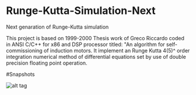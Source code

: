 # Runge-Kutta-Simulation-Next
Next genaration of Runge-Kutta simulation

This project is based on 1999-2000 Thesis work of Greco Riccardo coded in ANSI C/C++ for x86 and DSP processor titled: "An algorithm for self-commissioning of induction motors. It implement an Runge Kutta 4(5)^ order integration numerical method of differential equations set by use of double precision floating point operation.

#Snapshots

![alt tag](https://cloud.githubusercontent.com/assets/10941944/6315157/5a79308a-b9f9-11e4-9163-9b303b7f07ae.png)
